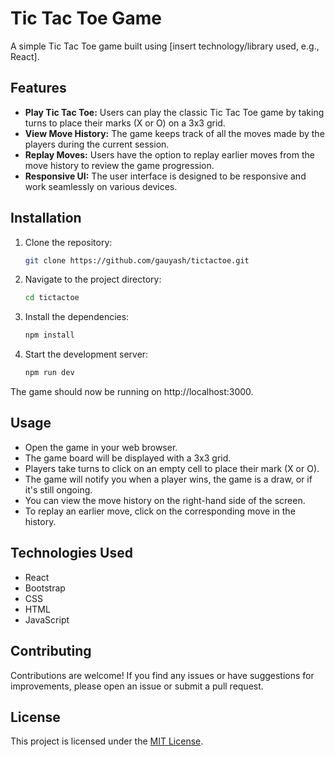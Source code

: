 # Tic Tac Toe Game

A simple Tic Tac Toe game built using [insert technology/library used, e.g., React].

## Features

- **Play Tic Tac Toe:** Users can play the classic Tic Tac Toe game by taking turns to place their marks (X or O) on a 3x3 grid.
- **View Move History:** The game keeps track of all the moves made by the players during the current session.
- **Replay Moves:** Users have the option to replay earlier moves from the move history to review the game progression.
- **Responsive UI:** The user interface is designed to be responsive and work seamlessly on various devices.

## Installation

1. Clone the repository:

   ```bash
   git clone https://github.com/gauyash/tictactoe.git


2. Navigate to the project directory:

    ```bash
    cd tictactoe

3. Install the dependencies:

    ```bash
    npm install


4. Start the development server:

    ```bash
    npm run dev

The game should now be running on http://localhost:3000.



## Usage

- Open the game in your web browser.
- The game board will be displayed with a 3x3 grid.
- Players take turns to click on an empty cell to place their mark (X or O).
- The game will notify you when a player wins, the game is a draw, or if it's still ongoing.
- You can view the move history on the right-hand side of the screen.
- To replay an earlier move, click on the corresponding move in the history.

## Technologies Used

- React
- Bootstrap
- CSS
- HTML
- JavaScript

## Contributing
Contributions are welcome! If you find any issues or have suggestions for improvements, please open an issue or submit a pull request.

## License
This project is licensed under the [MIT License](LICENSE).
